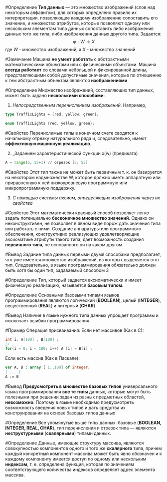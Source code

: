 #Определение **Тип данных** — это множество изображений (слов над некоторым алфавитом), для которых определено правило их интерпретации, позволяющее каждому изображению сопоставить его значение, и множество атрибутов, которые позволяют одному или нескольким элементам типа данных сопоставить либо изображения данных того же типа, либо изображения данных другого типа. Задается:
$$\varphi: W \to X$$
где $W$ - множество изображений, а $X$ - множество значений

#Замечание Машина **не умеет работать** с абстрактными математическими объектами или с физическими объектами. Машина **всегда работает** со словами небольшой и фиксированной длины, представляющими собой допустимые значения, которые по отношению к тем абстрактным объектам являются **изображениями**

#Определение Множество изображений, составляющих тип данных, может быть задано **несколькими способами**:
1. _Непосредственным перечислением изображений_. Например, 

```pascal
type TrafficLights = (red, yellow, green);
```
```C
enum TrafficLights {red, yellow, green};
```

#Свойство Перечислимые типы в конечном счете сводятся к начальному отрезку натурального ряда и, следовательно, имеют **эффективную машинную реализацию**.

2. _Заданием характеристической функции x(w) (предиката)

```python
A = range(5, 55+1) // отрезок [5; 55]
```

#Свойство Этот тип также не может быть первичным т. к. он базируется на некотором надмножестве W, которое должно иметь аппаратную или приравненную к ней низкоуровневую программную или микропрограммную поддержку.

3. _С помощью системы аксиом, определяющих изображения через их свойства_

#Свойство Этот математически красивый способ позволяет легко задать потенциально **бесконечное множество значений**. Однако он неконструктивен, не позволяет в явном виде порож дать значения типа или работать с ними. Создание аппаратуры или программного обеспечения, конструктивно реализующих удовлетворяющие аксиоматике атрибуты такого типа, дает возможность создания **первичного типа**, не основанного ни на каком другом

#Вывод Задание типа данных первыми двумя способами предполагает, что уже имеется множество изображений, из которых выделяется этот тип. Следовательно, в языке программирования обязательно должен быть хотя бы один тип, задаваемый способом 3

#Определение Тип, который задается аксиоматически и имеет физическую реализацию, называется **базовым типом.**

#Определение  Основными базовыми типами языков программирования являются логический (**BOOLEAN**), целый (**INTEGER**), вещественный (**REAL**) и литерный (**CHAR**)

#Вывод Наличие в языке нужного типа данных упрощает программы и исключает ошибки программирования

#Пример Операция присваивания:
Если нет массивов (Как в С): 

```C
int i, А[100] , В[100] ; 
// . . . 
for(i = 0; i < 100; i++) A [i] = B[i] ;
```

Если есть массив (Как в Паскале):

```pascal
var А, В : array [ 1..100] of integer; 
{ ... } 
А := В
```

#Вывод **Предусмотреть в множестве базовых типов** универсального языка программирования **все те типы** данных, которые могут быть полезными при решении задач из разных предметных областей, **невозможно**. Поэтому в языке необходимо предусмотреть возможность введения новых типов и дать средства их конструирования на основе базовых типов данных

#Определение Все упомянутые выше типы данных: базовые (**BOOLEAN, INTEGER, REAL, CHAR**), тип перечисления и отрезок типа — являются **неструктурными** (**скалярными**) типами данных.

#Определение Данные, имеющие структуру массива, являются совокупностью компонентов одного и того же **скалярного** типа, причем каждый конкретный компонент массива может быть явно обозначен и к каждому компоненту имеется доступ по одному или нескольким **индексам**, т. е. определена функция, которая по значениям соответствующего количества индексов определяет адрес элемента массива.

